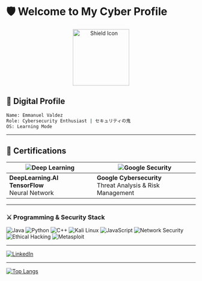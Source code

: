 # 🛡️ Welcome to My Cyber Profile

<p align="center">
  <img src="https://img.icons8.com/nolan/96/shield.png" alt="Shield Icon" width="150">
</p>

## 🔐 Digital Profile

```bash
Name: Emmanuel Valdez
Role: Cybersecurity Enthusiast | セキュリティの鬼
OS: Learning Mode
```
  
---

## 🎯 Certifications

| ![Deep Learning](https://img.shields.io/badge/-AI%20IA%20Specialist-00ff00?style=flat&logo=tensorflow&logoColor=black) | ![Google Security](https://img.shields.io/badge/-Google%20Cyber%20Ops-00ff00?style=flat&logo=google&logoColor=white) |
|-----------------------------------------------------------------------------------------------------------------------------|----------------------------------------------------------------------------------------------------------------------|
| **DeepLearning.AI TensorFlow**<br>Neural Network                                                                            | **Google Cybersecurity**<br>Threat Analysis & Risk Management                                                       |

---

### ⚔️ Programming & Security Stack

![Java](https://img.shields.io/badge/Java-ED8B00?style=for-the-badge&logo=openjdk&logoColor=white)
![Python](https://img.shields.io/badge/Python-FFD43B?style=for-the-badge&logo=python&logoColor=blue)
![C++](https://img.shields.io/badge/C%2B%2B-00599C?style=for-the-badge&logo=c%2B%2B&logoColor=white)
![Kali Linux](https://img.shields.io/badge/Kali_Linux-557C94?style=for-the-badge&logo=kali-linux&logoColor=white)
![JavaScript](https://img.shields.io/badge/JavaScript-F7DF1E?style=for-the-badge&logo=javascript&logoColor=black)
![Network Security](https://img.shields.io/badge/Network_Security-4B32C3?style=for-the-badge&logo=network-attachment-storage&logoColor=white)
![Ethical Hacking](https://img.shields.io/badge/Ethical_Hacking-000000?style=for-the-badge&logo=hatenabookmark&logoColor=white)
![Metasploit](https://img.shields.io/badge/Metasploit-252525?style=for-the-badge&logo=metasploit&logoColor=white)

---

[![LinkedIn](https://img.shields.io/badge/-CONNECT%20ON%20LINKEDIN-0A66C2?style=for-the-badge&logo=linkedin&logoColor=white)](https://www.linkedin.com/in/kevin-emmanuel-valdez-vanderas-50786a292)

---

[![Top Langs](https://github-readme-stats.vercel.app/api/top-langs/?username=kvnvndrs&layout=compact&theme=dark&hide_border=true&bg_color=0D1117)](https://github.com/anuraghazra/github-readme-stats)
